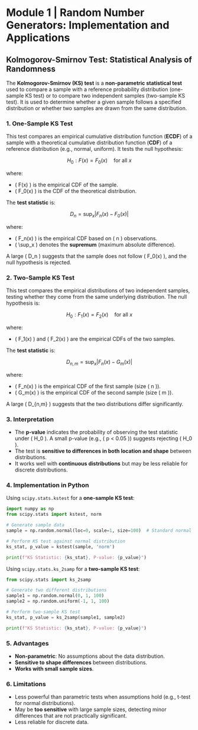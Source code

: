 # Module 1 | Random Number Generators: Implementation and Applications
## Kolmogorov-Smirnov Test: Statistical Analysis of Randomness

The **Kolmogorov-Smirnov (KS) test** is a **non-parametric statistical test** used to compare a sample with a reference probability distribution (one-sample KS test) or to compare two independent samples (two-sample KS test). It is used to determine whether a given sample follows a specified distribution or whether two samples are drawn from the same distribution.

### 1. **One-Sample KS Test**
This test compares an empirical cumulative distribution function (**ECDF**) of a sample with a theoretical cumulative distribution function (**CDF**) of a reference distribution (e.g., normal, uniform). It tests the null hypothesis:

$$
H_0: F(x) = F_0(x) \quad \text{for all } x
$$

where:
- \( F(x) \) is the empirical CDF of the sample.
- \( F_0(x) \) is the CDF of the theoretical distribution.

The **test statistic** is:

$$
D_n = \sup_x |F_n(x) - F_0(x)|
$$

where:
- \( F_n(x) \) is the empirical CDF based on \( n \) observations.
- \( \sup_x \) denotes the **supremum** (maximum absolute difference).

A large \( D_n \) suggests that the sample does not follow \( F_0(x) \), and the null hypothesis is rejected.

### 2. **Two-Sample KS Test**
This test compares the empirical distributions of two independent samples, testing whether they come from the same underlying distribution. The null hypothesis is:

$$
H_0: F_1(x) = F_2(x) \quad \text{for all } x
$$

where:
- \( F_1(x) \) and \( F_2(x) \) are the empirical CDFs of the two samples.

The **test statistic** is:

$$
D_{n,m} = \sup_x |F_n(x) - G_m(x)|
$$

where:
- \( F_n(x) \) is the empirical CDF of the first sample (size \( n \)).
- \( G_m(x) \) is the empirical CDF of the second sample (size \( m \)).

A large \( D_{n,m} \) suggests that the two distributions differ significantly.

### 3. **Interpretation**
- The **p-value** indicates the probability of observing the test statistic under \( H_0 \). A small p-value (e.g., \( p < 0.05 \)) suggests rejecting \( H_0 \).
- The test is **sensitive to differences in both location and shape** between distributions.
- It works well with **continuous distributions** but may be less reliable for discrete distributions.

### 4. **Implementation in Python**
Using `scipy.stats.kstest` for a **one-sample KS test**:
```python
import numpy as np
from scipy.stats import kstest, norm

# Generate sample data
sample = np.random.normal(loc=0, scale=1, size=100)  # Standard normal sample

# Perform KS test against normal distribution
ks_stat, p_value = kstest(sample, 'norm')

print(f"KS Statistic: {ks_stat}, P-value: {p_value}")
```

Using `scipy.stats.ks_2samp` for a **two-sample KS test**:
```python
from scipy.stats import ks_2samp

# Generate two different distributions
sample1 = np.random.normal(0, 1, 100)
sample2 = np.random.uniform(-1, 1, 100)

# Perform two-sample KS test
ks_stat, p_value = ks_2samp(sample1, sample2)

print(f"KS Statistic: {ks_stat}, P-value: {p_value}")
```

### 5. **Advantages**
- **Non-parametric**: No assumptions about the data distribution.
- **Sensitive to shape differences** between distributions.
- **Works with small sample sizes**.

### 6. **Limitations**
- Less powerful than parametric tests when assumptions hold (e.g., t-test for normal distributions).
- May be **too sensitive** with large sample sizes, detecting minor differences that are not practically significant.
- Less reliable for discrete data.
